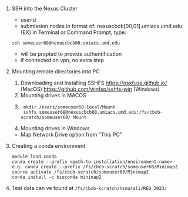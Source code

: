 1. SSH into the Nexus Cluster
    - userid
    - submission nodes in format of: nexuscbcb[00,01].umiacs.umd.edu
    (EX) in Terminal or Command Prompt, type:
    ```
    ssh someuser68@nexuscbcb00.umiacs.umd.edu
    ```
    - will be propted to provide authentification
    - if connected on vpn, no extra step

2. Mounting remote directories into PC
    1. Downloading and Installing SSHFS https://osxfuse.github.io/
    (MacOS)
    https://github.com/winfsp/sshfs-win (Windows)
    2. Mounting drives in MACOS
    3. ```
        mkdir /users/someuser68-local/Mount
        sshfs someuser68@nexuscbcb00.umiacs.umd.edu:/fs/cbcb-scratch/someuser68/ Mount
        ```
    4. Mounting drives in Windows 
    - Map Network Drive option from "This PC"

3. Creating a conda environment
    ```
    module load conda
    conda create --prefix <path-to-installation/environment-name>
    e.g. conda create --prefix /fs/cbcb-scratch/someuser68/Minimap2
    source activate /fs/cbcb-scratch/someuser68/Minimap2
    conda install -c bioconda minimap2
    ```
4. Test data can ve found at
    ```/fs/cbcb-scratch/hsmurali/REU_2023/```
